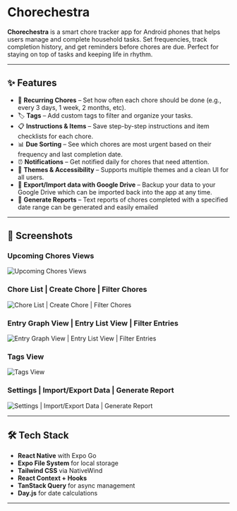 # Chorechestra

**Chorechestra** is a smart chore tracker app for Android phones that helps users manage and complete household tasks. Set frequencies, track completion history, and get reminders before chores are due. Perfect for staying on top of tasks and keeping life in rhythm.


---

## ✨ Features

- 📅 **Recurring Chores** – Set how often each chore should be done (e.g., every 3 days, 1 week, 2 months, etc).
- 🏷️ **Tags** – Add custom tags to filter and organize your tasks.
- 📋 **Instructions & Items** – Save step-by-step instructions and item checklists for each chore.
- 📊 **Due Sorting** – See which chores are most urgent based on their frequency and last completion date.
- ⏰ **Notifications** – Get notified daily for chores that need attention.
- 🎨 **Themes & Accessibility** – Supports multiple themes and a clean UI for all users.
- 💾 **Export/Import data with Google Drive** – Backup your data to your Google Drive which can be imported back into the app at any time.
- 📧 **Generate Reports** – Text reports of chores completed with a specified date range can be generated and easily emailed 

---

## 📸 Screenshots


### Upcoming Chores Views
![Upcoming Chores Views](https://i.imgur.com/QBZlxqo.png)

### Chore List | Create Chore | Filter Chores
![Chore List | Create Chore | Filter Chores](https://i.imgur.com/vLwqY8D.png)

### Entry Graph View | Entry List View | Filter Entries
![Entry Graph View | Entry List View | Filter Entries](https://i.imgur.com/xh4rRpP.png)

### Tags View
![Tags View](https://i.imgur.com/nO5NweU.png)

### Settings | Import/Export Data | Generate Report
![Settings | Import/Export Data | Generate Report](https://i.imgur.com/UepyZzn.png)

---

## 🛠️ Tech Stack

- **React Native** with Expo Go  
- **Expo File System** for local storage  
- **Tailwind CSS** via NativeWind  
- **React Context + Hooks**  
- **TanStack Query** for async management  
- **Day.js** for date calculations  

---

